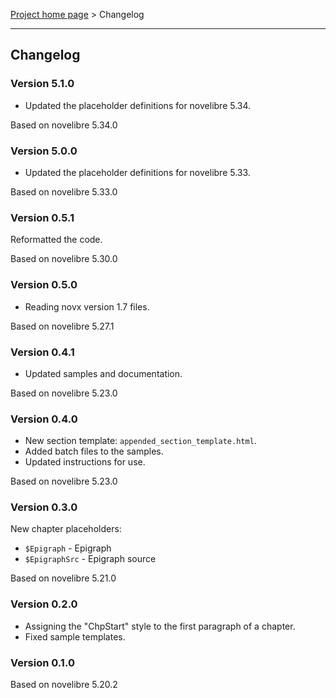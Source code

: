 [Project home page](../) > Changelog

------------------------------------------------------------------------

## Changelog


### Version 5.1.0

- Updated the placeholder definitions for novelibre 5.34.

Based on novelibre 5.34.0


### Version 5.0.0

- Updated the placeholder definitions for novelibre 5.33.

Based on novelibre 5.33.0


### Version 0.5.1

Reformatted the code.

Based on novelibre 5.30.0


### Version 0.5.0

- Reading novx version 1.7 files.

Based on novelibre 5.27.1


### Version 0.4.1 

- Updated samples and documentation.

Based on novelibre 5.23.0


### Version 0.4.0 

- New section template: `appended_section_template.html`.
- Added batch files to the samples.
- Updated instructions for use.

Based on novelibre 5.23.0


### Version 0.3.0 

New chapter placeholders:
-   `$Epigraph` - Epigraph
-   `$EpigraphSrc` - Epigraph source

Based on novelibre 5.21.0


### Version 0.2.0

- Assigning the "ChpStart" style to the first paragraph of a chapter.
- Fixed sample templates.


### Version 0.1.0

Based on novelibre 5.20.2


